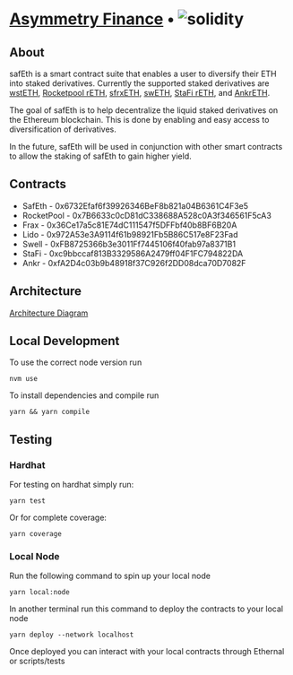 # [Asymmetry Finance](https://www.asymmetry.finance/) • ![solidity](https://img.shields.io/badge/solidity-0.8.19-lightgrey)

## About

safEth is a smart contract suite that enables a user to diversify their ETH into staked derivatives.
Currently the supported staked derivatives are [wstETH](https://lido.fi/), [Rocketpool rETH](https://rocketpool.net/), [sfrxETH](https://docs.frax.finance/frax-ether/frxeth-and-sfrxeth), [swETH](https://www.swellnetwork.io/), [StaFi rETH](https://www.stafi.io/), and [AnkrETH](https://www.ankr.com/staking-crypto/ethereum-eth/).

The goal of safEth is to help decentralize the liquid staked derivatives on the Ethereum blockchain. This is done by enabling and easy access to diversification of derivatives.

In the future, safEth will be used in conjunction with other smart contracts to allow the staking of safEth to gain higher yield.

## Contracts

- SafEth - 0x6732Efaf6f39926346BeF8b821a04B6361C4F3e5
- RocketPool - 0x7B6633c0cD81dC338688A528c0A3f346561F5cA3
- Frax - 0x36Ce17a5c81E74dC111547f5DFFbf40b8BF6B20A
- Lido - 0x972A53e3A9114f61b98921Fb5B86C517e8F23Fad
- Swell - 0xFB8725366b3e3011Ff7445106f40fab97a8371B1
- StaFi - 0xc9bbccaf813B3329586A2479ff04F1FC794822DA
- Ankr - 0xfA2D4c03b9b48918f37C926f2DD08dca70D7082F

## Architecture

[Architecture Diagram](assets/SafEth-Architecture.drawio)

## Local Development

To use the correct node version run

```
nvm use
```

To install dependencies and compile run

```
yarn && yarn compile
```

## Testing

### Hardhat

For testing on hardhat simply run:

```
yarn test
```

Or for complete coverage:

```
yarn coverage
```

### Local Node

Run the following command to spin up your local node

```
yarn local:node
```

In another terminal run this command to deploy the contracts to your local node

```
yarn deploy --network localhost
```

Once deployed you can interact with your local contracts through Ethernal or scripts/tests
